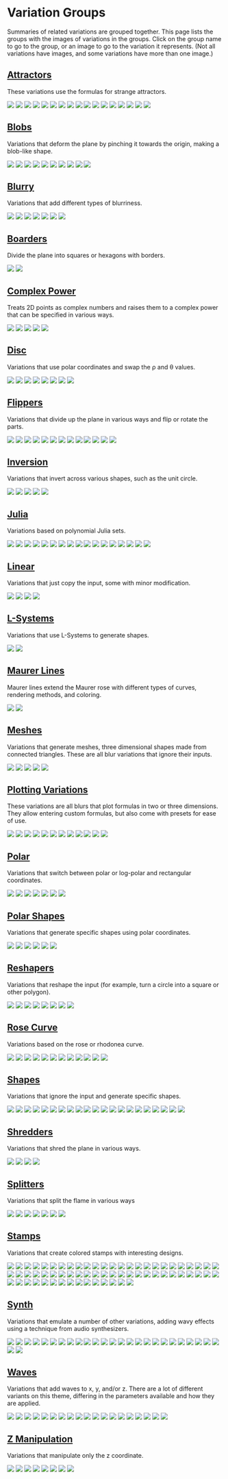 # Variation Groups

Summaries of related variations are grouped together. This page lists the groups with the images of variations in the groups. Click on the group name to go to the group, or an image to go to the variation it represents. (Not all variations have images, and some variations have more than one image.)

## [Attractors](attractors/attractors.md#Attractors)

These variations use the formulas for strange attractors.

[![](attractors/clifford-1.png)](attractors/attractors.md#clifford_js)
[![](attractors/gingerbread_man-1.png)](attractors/attractors.md#gingerbread_man)
[![](attractors/gumowski_mira-1.png)](attractors/attractors.md#gumowski_mira)
[![](attractors/henon-1.png)](attractors/attractors.md#henon)
[![](attractors/hopalong-1.png)](attractors/attractors.md#hopalong)
[![](attractors/hopalong-2.png)](attractors/attractors.md#hopalong)
[![](attractors/lorenz-1.png)](attractors/attractors.md#lorenz_js)
[![](attractors/lozi-1.png)](attractors/attractors.md#lozi)
[![](attractors/macmillan-1.png)](attractors/attractors.md#macmillan)
[![](attractors/pdj-1.png)](attractors/attractors.md#pdj)
[![](attractors/sattractor3D-1.png)](attractors/attractors.md#sattractor3D)
[![](attractors/sattractor3D-2.png)](attractors/attractors.md#sattractor3D)
[![](attractors/sattractor-1.png)](attractors/attractors.md#sattractor_js)
[![](attractors/sattractor-2.png)](attractors/attractors.md#sattractor_js)
[![](attractors/svensson-1.png)](attractors/attractors.md#svensson_js)
[![](attractors/threeply-1.png)](attractors/attractors.md#threeply)
[![](attractors/threeply-2.png)](attractors/attractors.md#threeply)

## [Blobs](blobs/blobs.md#Blobs)
Variations that deform the plane by pinching it towards the origin, making a blob-like shape.

[![](blobs/blob-1.png)](blobs/blobs.md#blob)
[![](blobs/blob-2.png)](blobs/blobs.md#blob)
[![](blobs/blob2-1.png)](blobs/blobs.md#blob2)
[![](blobs/blob2-2.png)](blobs/blobs.md#blob2)
[![](blobs/blob3D-1.png)](blobs/blobs.md#blob3D)
[![](blobs/blob3D-2.png)](blobs/blobs.md#blob3D)
[![](blobs/flower_db-1.png)](blobs/blobs.md#flower_db)
[![](blobs/flower_db-2.png)](blobs/blobs.md#flower_db)
[![](blobs/rose-1.png)](blobs/blobs.md#rose)
[![](blobs/rose-2.png)](blobs/blobs.md#rose)

## [Blurry](blurry/blurry.md#Blurry)
Variations that add different types of blurriness.

[![](blurry/blur_linear-1.png)](blurry/blurry.md#blur_linear)
[![](blurry/blur_pixelize-1.png)](blurry/blurry.md#blur_pixelize)
[![](blurry/blur_zoom-1.png)](blurry/blurry.md#blur_zoom)
[![](blurry/exblur-1.png)](blurry/blurry.md#exblur)
[![](blurry/noise-1.png)](blurry/blurry.md#noise)
[![](blurry/pixel_flow-1.png)](blurry/blurry.md#pixel_flow)
[![](blurry/radial_blur-1.png)](blurry/blurry.md#radial_blur)

## [Boarders](boarders/boarders.md#Boarders)

Divide the plane into squares or hexagons with borders.

[![](boarders/boarders2-1.png)](boarders/boarders.md#boarders2--pre_boarders2)
[![](boarders/xtrb-1.png)](boarders/boarders.md#xtrb)

## [Complex Power](cpow/cpow.md#Complex-Power)

Treats 2D points as complex numbers and raises them to a complex power that can be specified in various ways.

[![](cpow/cpow-1.png)](cpow/cpow.md#cpow)
[![](cpow/cpow2-1.png)](cpow/cpow.md#cpow2)
[![](cpow/cpow3-1.png)](cpow/cpow.md#cpow3)
[![](cpow/cpow3_wf-1.png)](cpow/cpow.md#cpow3_wf)
[![](cpow/escher-1.png)](cpow/cpow.md#escher)

## [Disc](disc/disc.md#Disc)

Variations that use polar coordinates and swap the ρ and θ values.

[![](disc/disc-1.png)](disc/disc.md#disc-1)
[![](disc/disc2-1.png)](disc/disc.md#disc2)
[![](disc/disc3-1.png)](disc/disc.md#disc3)
[![](disc/disc3d-1.png)](disc/disc.md#disc3d)
[![](disc/edisc-1.png)](disc/disc.md#edisc)
[![](disc/fdisc-1.png)](disc/disc.md#fdisc)
[![](disc/idisc-1.png)](disc/disc.md#idisc)
[![](disc/wdisc-1.png)](disc/disc.md#wdisc)

## [Flippers](filppers/flippers.md#Flippers)
Variations that divide up the plane in various ways and flip or rotate the parts.

[![](flippers/fan2-1.png)](flippers/flippers.md#fan2)
[![](flippers/flipcircle-1.png)](flippers/flippers.md#flipcircle)
[![](flippers/flipy-1.png)](flippers/flippers.md#flipy)
[![](flippers/glitchy1-1.png)](flippers/flippers.md#glitchy1)
[![](flippers/lazysensen-1.png)](flippers/flippers.md#lazysensen)
[![](flippers/minkowscope-1.png)](flippers/flippers.md#minkowscope)
[![](flippers/oscilloscope-1.png)](flippers/flippers.md#oscilloscope)
[![](flippers/oscilloscope2-1.png)](flippers/flippers.md#oscilloscope2)
[![](flippers/rectangles-1.png)](flippers/flippers.md#rectangles)
[![](flippers/scrambly-1.png)](flippers/flippers.md#scrambly)
[![](flippers/split-1.png)](flippers/flippers.md#split)
[![](flippers/tqmirror-1.png)](flippers/flippers.md#tqmirror)
[![](flippers/trade-1.png)](flippers/flippers.md#trade)

## [Inversion](inversion/inversion.md#Inversion)

Variations that invert across various shapes, such as the unit circle.

[![](inversion/d_spherical-1.png)](inversion/inversion.md#d_spherical)
[![](inversion/inversion-1.png)](inversion/inversion.md#inversion-1)
[![](inversion/octagon-1.png)](inversion/inversion.md#octagon)
[![](inversion/octagon-2.png)](inversion/inversion.md#octagon)
[![](inversion/spherical-1.png)](inversion/inversion.md#spherical)

## [Julia](julia/julia.md#Julia)

Variations based on polynomial Julia sets.

[![](julia/eJulia-1.png)](julia/julia.md#eJulia)
[![](julia/julia3D-1.png)](julia/julia.md#julia3D)
[![](julia/julia3Dq-1.png)](julia/julia.md#julia3Dq)
[![](julia/julia3Dz-1.png)](julia/julia.md#julia3Dz)
[![](julia/juliac-1.png)](julia/julia.md#juliac)
[![](julia/juliacomplex-1.png)](julia/julia.md#juliacomplex)
[![](julia/julian-1.png)](julia/julia.md#julian)
[![](julia/julian-2.png)](julia/julia.md#julian)
[![](julia/julian2-1.png)](julia/julia.md#julian2)
[![](julia/julian2-2.png)](julia/julia.md#julian2)
[![](julia/julian2dc-1.png)](julia/julia.md#julian2dc)
[![](julia/julian3Dx-1.png)](julia/julia.md#julian3Dx)
[![](julia/juliaNab-1.png)](julia/julia.md#juliaNab)
[![](julia/juliaq-1.png)](julia/julia.md#juliaq)
[![](julia/npolar-1.png)](julia/julia.md#npolar)
[![](julia/npolar-2.png)](julia/julia.md#npolar)
[![](julia/phoenix_julia-1.png)](julia/julia.md#phoenix_julia)

## [Linear](linear/linear.md#Linear)

Variations that just copy the input, some with minor modification.

[![](linear/dc_linear-1.png)](linear/linear.md#dc_linear)
[![](linear/dc_linear-2.png)](linear/linear.md#dc_linear)
[![](linear/linear-1.png)](linear/linear.md#linear-1)
[![](linear/linearT-1.png)](linear/linear.md#linearT)

## [L-Systems](lsystems/lsystems.md#L-Systems)

Variations that use L-Systems to generate shapes.

[![](lsystems/lsystem-1.png)](lsystems/lsystems.md#lsystem_js)
[![](lsystems/lsystem3D-1.png)](lsystems/lsystems.md#lsystem3D_js)

## [Maurer Lines](maurerlines/maurerlines.md#Maurer-Lines)

Maurer lines extend the Maurer rose with different types of curves, rendering methods, and coloring.

[![](maurerlines/maurer_lines-1.png)](maurerlines/maurerlines.md#maurer_lines)
[![](maurerlines/maurer_lines-2.png)](maurerlines/maurerlines.md#maurer_lines)

## [Meshes](meshes/meshes.md#Meshes)
Variations that generate meshes, three dimensional shapes made from connected triangles. These are all blur variations that ignore their inputs.

[![](meshes/obj_mesh_primitive_wf-1.png)](meshes/meshes.md#obj_mesh_primitive_wf)
[![](meshes/obj_mesh_wf-1.png)](meshes/meshes.md#obj_mesh_wf)
[![](meshes/sattractor3D-1.png)](meshes/meshes.md#sattractor3D)
[![](meshes/sattractor3D-2.png)](meshes/meshes.md#sattractor3D)
[![](meshes/terrain3D-1.png)](meshes/meshes.md#terrain3D)

## [Plotting Variations](plotting/plotting.md#Plotting-variations)

These variations are all blurs that plot formulas in two or three dimensions. They allow entering custom formulas, but also come with presets for ease of use.

[![](plotting/isosfplot3d-1.png)](plotting/plotting.md#isosfplot3d_wf)
[![](plotting/isosfplot3d-2.png)](plotting/plotting.md#isosfplot3d_wf)
[![](plotting/parplot2d-1.png)](plotting/plotting.md#parplot2d_wf)
[![](plotting/parplot2d-2.png)](plotting/plotting.md#parplot2d_wf)
[![](plotting/polarplot2d-1.png)](plotting/plotting.md#polarplot2d_wf)
[![](plotting/polarplot2d-2.png)](plotting/plotting.md#polarplot2d_wf)
[![](plotting/polarplot3d-1.png)](plotting/plotting.md#polarplot3d_wf)
[![](plotting/polarplot3d-2.png)](plotting/plotting.md#polarplot3d_wf)
[![](plotting/yplot2d-1.png)](plotting/plotting.md#yplot2d_wf)
[![](plotting/yplot2d-2.png)](plotting/plotting.md#yplot2d_wf)
[![](plotting/yplot3d-1.png)](plotting/plotting.md#yplot3d_wf)
[![](plotting/yplot3d-2.png)](plotting/plotting.md#yplot3d_wf)

## [Polar](polar/polar.md#Polar)

Variations that switch between polar or log-polar and rectangular coordinates.

[![](polar/invpolar-1.png)](polar/polar.md#invpolar)
[![](polar/polar-1.png)](polar/polar.md#polar-1)
[![](polar/polar-2.png)](polar/polar.md#polar-1)
[![](polar/polar2-1.png)](polar/polar.md#polar2)
[![](polar/polar2-2.png)](polar/polar.md#polar2)
[![](polar/unpolar-1.png)](polar/polar.md#unpolar)
[![](polar/unpolar-2.png)](polar/polar.md#unpolar)

## [Polar Shapes](polarshapes/polarshapes.md#Half-Blurs)
Variations that generate specific shapes using polar coordinates.

[![](polarshapes/cannabiscurve-1.png)](polarshapes/polarshapes.md#cannabiscurve_wf)
[![](polarshapes/cloverleaf-1.png)](polarshapes/polarshapes.md#cloverleaf_wf)
[![](polarshapes/conic-1.png)](polarshapes/polarshapes.md#conic--conic2)
[![](polarshapes/conic-2.png)](polarshapes/polarshapes.md#conic--conic2)
[![](polarshapes/shape-1.png)](polarshapes/polarshapes.md#shape)
[![](polarshapes/shape-2.png)](polarshapes/polarshapes.md#shape)

## [Reshapers](reshapers/reshapers.md#Reshapers)

Variations that reshape the input (for example, turn a circle into a square or other polygon).

[![](reshapers/butterfly-1.png)](reshapers/reshapers.md#butterfly)
[![](reshapers/circlize2-1.png)](reshapers/reshapers.md#circlize2)
[![](reshapers/circlize2-2.png)](reshapers/reshapers.md#circlize2)
[![](reshapers/ngon-1.png)](reshapers/reshapers.md#ngon)
[![](reshapers/squarize-1.png)](reshapers/reshapers.md#squarize)
[![](reshapers/prepost_circlize-1.png)](reshapers/reshapers.md#prepost_circlize)
[![](reshapers/super_shape-1.png)](reshapers/reshapers.md#super_shape)
[![](reshapers/xheart-1.png)](reshapers/reshapers.md#xheart)

## [Rose Curve](rosecurve/rosecurve.md#Variations-Based-on-the-Rose-Curve)

Variations based on the rose or rhodonea curve.

[![](rosecurve/epispiral-1.png)](rosecurve/rosecurve.md#epispiral)
[![](rosecurve/epispiral_wf-1.png)](rosecurve/rosecurve.md#epispiral_wf)
[![](rosecurve/flower-1.png)](rosecurve/rosecurve.md#flower)
[![](rosecurve/flower-2.png)](rosecurve/rosecurve.md#flower)
[![](rosecurve/flower3D-1.png)](rosecurve/rosecurve.md#flower3D)
[![](rosecurve/maurer_rose-1.png)](rosecurve/rosecurve.md#maurer_rose)
[![](rosecurve/maurer_rose-2.png)](rosecurve/rosecurve.md#maurer_rose)
[![](rosecurve/pRose3D-1.png)](rosecurve/rosecurve.md#pRose3D)
[![](rosecurve/pRose3D-2.png)](rosecurve/rosecurve.md#pRose3D)
[![](rosecurve/rhodonea-1.png)](rosecurve/rosecurve.md#rhodonea)
[![](rosecurve/rhodonea-2.png)](rosecurve/rosecurve.md#rhodonea)
[![](rosecurve/rose_wf-1.png)](rosecurve/rosecurve.md#rose_wf)

## [Shapes](shapes/shapes.md#Shapes)

Variations that ignore the input and generate specific shapes.

[![](shapes/blur-1.png)](shapes/shapes.md#blur)
[![](shapes/blur_heart-1.png)](shapes/shapes.md#blur_heart)
[![](shapes/blur3D-1.png)](shapes/shapes.md#blur3D--pre_blur3D)
[![](shapes/chrysanthemum-1.png)](shapes/shapes.md#chrysanthemum)
[![](shapes/circleblur-1.png)](shapes/shapes.md#circleblur)
[![](shapes/gaussian_blur-1.png)](shapes/shapes.md#gaussian_blur)
[![](shapes/nblur-1.png)](shapes/shapes.md#nBlur)
[![](shapes/nblur-2.png)](shapes/shapes.md#nBlur)
[![](shapes/pie-1.png)](shapes/shapes.md#pie)
[![](shapes/pie3D-1.png)](shapes/shapes.md#pie3D)
[![](shapes/primitives_wf-1.png)](shapes/shapes.md#primitives_wf)
[![](shapes/sineblur-1.png)](shapes/shapes.md#sineblur)
[![](shapes/square-1.png)](shapes/shapes.md#square)
[![](shapes/square3D-1.png)](shapes/shapes.md#square3D)
[![](shapes/starblur-1.png)](shapes/shapes.md#starblur)
[![](shapes/starblur-2.png)](shapes/shapes.md#starblur)
[![](shapes/superShape3d-1.png)](shapes/shapes.md#superShape3d)
[![](shapes/superShape3d-2.png)](shapes/shapes.md#superShape3d)
[![](shapes/triangle-1.png)](shapes/shapes.md#triangle)
[![](shapes/waveblur-1.png)](shapes/shapes.md#waveblur_wf)
[![](shapes/xheart_blur-1.png)](shapes/shapes.md#xheart_blur_wf)

## [Shredders](shredders/shredders.md#Shredders)

Variations that shred the plane in various ways.

[![](shredders/checks-1.png)](shredders/shredders.md#checks)
[![](shredders/shredded-1.png)](shredders/shredders.md#shredded)
[![](shredders/shredlin-1.png)](shredders/shredders.md#shredlin)
[![](shredders/shredrad-1.png)](shredders/shredders.md#shredrad)

## [Splitters](splitters/splitters.md#Splitters)

Variations that split the flame in various ways

[![](splitters/circlesplit-1.png)](splitters/splitters.md#circlesplit)
[![](splitters/circus-1.png)](splitters/splitters.md#circus)
[![](splitters/corners-1.png)](splitters/splitters.md#corners)
[![](splitters/separation-1.png)](splitters/splitters.md#separation)
[![](splitters/spligon-1.png)](splitters/splitters.md#spligon)
[![](splitters/splits-1.png)](splitters/splitters.md#splits)
[![](splitters/splits3D-1.png)](splitters/splitters.md#splits3D)

## [Stamps](stamps/stamps#Stamps)

Variations that create colored stamps with interesting designs.

[![](stamps/dc_acrilic-1.png)](stamps/stamps.md#dc_acrilic)
[![](stamps/dc_apollonian-1.png)](stamps/stamps.md#dc_apollonian)
[![](stamps/dc_booleans-1.png)](stamps/stamps.md#dc_booleans)
[![](stamps/dc_butterflies-1.png)](stamps/stamps.md#dc_butterflies)
[![](stamps/dc_cairotiles-1.png)](stamps/stamps.md#dc_cairotiles)
[![](stamps/dc_circlesblue-1.png)](stamps/stamps.md#dc_circlesblue)
[![](stamps/dc_circuits-1.png)](stamps/stamps.md#dc_circuits)
[![](stamps/dc_code-1.png)](stamps/stamps.md#dc_code)
[![](stamps/dc_ducks-1.png)](stamps/stamps.md#dc_ducks)
[![](stamps/dc_fingerprint-1.png)](stamps/stamps.md#dc_fingerprint)
[![](stamps/dc_fractaldots-1.png)](stamps/stamps.md#dc_fractaldots)
[![](stamps/dc_fractcolor-1.png)](stamps/stamps.md#dc_fractcolor)
[![](stamps/dc_gabornoise-1.png)](stamps/stamps.md#dc_gabornoise)
[![](stamps/dc_glypho-1.png)](stamps/stamps.md#dc_glypho)
[![](stamps/dc_grid3D-1.png)](stamps/stamps.md#dc_grid3D)
[![](stamps/dc_hexagons-1.png)](stamps/stamps.md#dc_hexagons)
[![](stamps/dc_hoshi-1.png)](stamps/stamps.md#dc_hoshi)
[![](stamps/dc_hyperbolictile-1.png)](stamps/stamps.md#dc_hyperbolictile)
[![](stamps/dc_inversion-1.png)](stamps/stamps.md#dc_inversion)
[![](stamps/dc_kaleidocomplex-1.png)](stamps/stamps.md#dc_kaleidocomplex)
[![](stamps/dc_kaleidoscopic-1.png)](stamps/stamps.md#dc_kaleidoscopic)
[![](stamps/dc_kaliset-1.png)](stamps/stamps.md#dc_kaliset)
[![](stamps/dc_kaliset2-1.png)](stamps/stamps.md#dc_kaliset2)
[![](stamps/dc_layers-1.png)](stamps/stamps.md#dc_layers)
[![](stamps/dc_mandala-1.png)](stamps/stamps.md#dc_mandala)
[![](stamps/dc_mandbrot-1.png)](stamps/stamps.md#dc_mandbrot)
[![](stamps/dc_mandelbox2D-1.png)](stamps/stamps.md#dc_mandelbox2D)
[![](stamps/dc_menger-1.png)](stamps/stamps.md#dc_menger)
[![](stamps/dc_moebiuslog-1.png)](stamps/stamps.md#dc_moebiuslog)
[![](stamps/dc_pentatiles-1.png)](stamps/stamps.md#dc_pentatiles)
[![](stamps/dc_poincaredisc-1.png)](stamps/stamps.md#dc_poincaredisc)
[![](stamps/dc_quadtree-1.png)](stamps/stamps.md#dc_quadtree)
[![](stamps/dc_randomoctree-1.png)](stamps/stamps.md#dc_randomoctree)
[![](stamps/dc_rotations-1.png)](stamps/stamps.md#dc_rotations)
[![](stamps/dc_spacefold-1.png)](stamps/stamps.md#dc_spacefold)
[![](stamps/dc_squares-1.png)](stamps/stamps.md#dc_squares)
[![](stamps/dc_starsfield-1.png)](stamps/stamps.md#dc_starsfield)
[![](stamps/dc_sunflower-1.png)](stamps/stamps.md#dc_sunflower)
[![](stamps/dc_tesla-1.png)](stamps/stamps.md#dc_tesla)
[![](stamps/dc_tree-1.png)](stamps/stamps.md#dc_tree)
[![](stamps/dc_triantess-1.png)](stamps/stamps.md#dc_triantess)
[![](stamps/dc_truchet-1.png)](stamps/stamps.md#dc_truchet)
[![](stamps/dc_turbulence-1.png)](stamps/stamps.md#dc_turbulence)
[![](stamps/dc_voronoise-1.png)](stamps/stamps.md#dc_voronoise)
[![](stamps/dc_vortex-1.png)](stamps/stamps.md#dc_vortex)
[![](stamps/dc_warping-1.png)](stamps/stamps.md#dc_warping)
[![](stamps/dc_worley-1.png)](stamps/stamps.md#dc_worley)
[![](stamps/glsl_acrilic-1.png)](stamps/stamps.md#glsl_acrilic)
[![](stamps/glsl_apollonian-1.png)](stamps/stamps.md#glsl_apollonian)
[![](stamps/glsl_circlesblue-1.png)](stamps/stamps.md#glsl_circlesblue)
[![](stamps/glsl_circuits-1.png)](stamps/stamps.md#glsl_circuits)
[![](stamps/glsl_code-1.png)](stamps/stamps.md#glsl_code)
[![](stamps/glsl_fractaldots-1.png)](stamps/stamps.md#glsl_fractaldots)
[![](stamps/glsl_grid3D-1.png)](stamps/stamps.md#glsl_grid3D)
[![](stamps/glsl_hoshi-1.png)](stamps/stamps.md#glsl_hoshi)
[![](stamps/glsl_hyperbolictile-1.png)](stamps/stamps.md#glsl_hyperbolictile)
[![](stamps/glsl_kaleidocomplex-1.png)](stamps/stamps.md#glsl_kaleidocomplex)
[![](stamps/glsl_kaleidoscopic-1.png)](stamps/stamps.md#glsl_kaleidoscopic)
[![](stamps/glsl_kaliset-1.png)](stamps/stamps.md#glsl_kaliset)
[![](stamps/glsl_kaliset2-1.png)](stamps/stamps.md#glsl_kaliset)
[![](stamps/glsl_mandala-1.png)](stamps/stamps.md#glsl_mandala)
[![](stamps/glsl_mandelbox2D-1.png)](stamps/stamps.md#glsl_mandelbox2D)
[![](stamps/glsl_randomoctree-1.png)](stamps/stamps.md#glsl_randomoctree)
[![](stamps/glsl_squares-1.png)](stamps/stamps.md#glsl_squares)
[![](stamps/glsl_starsfield-1.png)](stamps/stamps.md#glsl_starsfield)


## [Synth](synth/synth.md#Synth)

Variations that emulate a number of other variations, adding wavy effects using a technique from audio synthesizers.

[![](synth/synth-0.png)](synth/synth.md#synth-v2)
[![](synth/synth-1.png)](synth/synth.md#synth-v2)
[![](synth/synth-2.png)](synth/synth.md#synth-v2)
[![](synth/synth-3.png)](synth/synth.md#synth-v2)
[![](synth/synth-4.png)](synth/synth.md#synth-v2)
[![](synth/synth-5.png)](synth/synth.md#synth-v2)
[![](synth/synth-6.png)](synth/synth.md#synth-v2)
[![](synth/synth-7.png)](synth/synth.md#synth-v2)
[![](synth/synth-8.png)](synth/synth.md#synth-v2)
[![](synth/synth-9.png)](synth/synth.md#synth-v2)
[![](synth/synth-10.png)](synth/synth.md#synth-v2)
[![](synth/synth-11.png)](synth/synth.md#synth-v2)
[![](synth/synth-12.png)](synth/synth.md#synth-v2)
[![](synth/synth-13.png)](synth/synth.md#synth-v2)
[![](synth/synth-14.png)](synth/synth.md#synth-v2)
[![](synth/synth-15.png)](synth/synth.md#synth-v2)
[![](synth/synth-16.png)](synth/synth.md#synth-v2)
[![](synth/synth-17.png)](synth/synth.md#synth-v2)
[![](synth/synth-18.png)](synth/synth.md#synth-v2)
[![](synth/synth-19.png)](synth/synth.md#synth-v2)
[![](synth/synth-1001.png)](synth/synth.md#synth-v2)
[![](synth/synth-1002.png)](synth/synth.md#synth-v2)
[![](synth/synth-1003.png)](synth/synth.md#synth-v2)
[![](synth/synth-1004.png)](synth/synth.md#synth-v2)
[![](synth/synth-1005.png)](synth/synth.md#synth-v2)
[![](synth/synth-1006.png)](synth/synth.md#synth-v2)
[![](synth/synth-1007.png)](synth/synth.md#synth-v2)

## [Waves](waves/waves.md#Waves)

Variations that add waves to x, y, and/or z. There are a lot of different variants on this theme, differing in the parameters available and how they are applied.

[![](waves/auger-1.png)](waves/waves.md#auger)
[![](waves/vibration-1.png)](waves/waves.md#vibration)
[![](waves/vibration2-1.png)](waves/waves.md#vibration2)
[![](waves/waves-1.png)](waves/waves.md#waves-1)
[![](waves/waves2-1.png)](waves/waves.md#waves2)
[![](waves/waves2_3D-1.png)](waves/waves.md#waves2_3D)
[![](waves/waves2_radial-1.png)](waves/waves.md#waves2_radial)
[![](waves/waves22-1.png)](waves/waves.md#waves22)
[![](waves/waves23-1.png)](waves/waves.md#waves23)
[![](waves/waves2b-1.png)](waves/waves.md#waves2b)
[![](waves/waves2b-2.png)](waves/waves.md#waves2b)
[![](waves/waves3-1.png)](waves/waves.md#waves3)
[![](waves/waves4-1.png)](waves/waves.md#waves4)
[![](waves/waves42-1.png)](waves/waves.md#waves42)
[![](waves/waves2_wf-1.png)](waves/waves.md#wavesD2--waves2_wf)
[![](waves/waves3_wf-1.png)](waves/waves.md#wavesD3--waves3_wf)
[![](waves/waves4_wf-1.png)](waves/waves.md#wavesD4--waves4_wf)
[![](waves/wavesn-1.png)](waves/waves.md#wavesn)
[![](waves/wavesn-2.png)](waves/waves.md#wavesn)


## [Z Manipulation](zmanip/zmanip.md#Z-Manipulation)
Variations that manipulate only the z coordinate.

[![](zmanip/extrude-1.png)](zmanip/zmanip.md#extrude)
[![](zmanip/inflateZ_1-1.png)](zmanip/zmanip.md#inflateZ_1)
[![](zmanip/inflateZ_3-1.png)](zmanip/zmanip.md#inflateZ_3)
[![](zmanip/inflateZ_4-1.png)](zmanip/zmanip.md#inflateZ_4)
[![](zmanip/inflateZ_5-1.png)](zmanip/zmanip.md#inflateZ_5)
[![](zmanip/inflateZ_6-1.png)](zmanip/zmanip.md#inflateZ_6)
[![](zmanip/post_bumpmap_wf-1.png)](zmanip/zmanip.md#post_bumpmap_wf)
[![](zmanip/ztranslate-1.png)](zmanip/zmanip.md#ztranslate)
